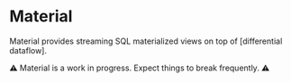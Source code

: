 # Material

Material provides streaming SQL materialized views on top of [differential
dataflow].

⚠️ Material is a work in progress. Expect things to break frequently. ⚠️

[differential-dataflow]: https://github.com/timelydata/differential-dataflow